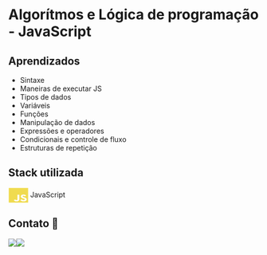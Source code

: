 # Algorítmos e Lógica de programação - JavaScript


## Aprendizados 

- Sintaxe
- Maneiras de executar JS
- Tipos de dados
- Variáveis
- Funções
- Manipulação de dados
- Expressões e operadores
- Condicionais e controle de fluxo
- Estruturas de repetição

## Stack utilizada 

<div align="left">
 <img align="center" alt="Js" height="30" width="40" src="https://raw.githubusercontent.com/devicons/devicon/master/icons/javascript/javascript-plain.svg">
 JavaScript
</div>

## Contato 📩

<!--
🔗 Linkedin and email hyperlink:
-->
 
  <div style="display: flex">
    <a 
       href="https://www.linkedin.com/in/jscloneskidev/" target="_blank" rel="noopener">
       <img src="https://img.shields.io/badge/-LinkedIn-%230077B5?style=for-the-badge&logo=linkedin&logoColor=white">
    </a>
    <a 
       href="mailto: jscloneski.dev@gmail.com" target="_blank">
       <img src="https://img.shields.io/badge/-Gmail-%23333?style=for-the-badge&logo=gmail&logoColor=white">
    </a>
  </div>
